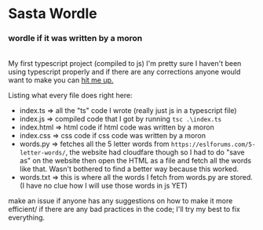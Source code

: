 # Sasta Wordle
### wordle if it was written by a moron
<br>
My first typescript project (compiled to js) 
I'm pretty sure I haven't been using typescript properly and if there are any corrections anyone would want to make you can <a href="https://aryansharma.tech"> hit me up. </a>


Listing what every file does right here:
- index.ts => all the "ts" code I wrote (really just js in a typescript file) 
- index.js => compiled code that I got by running ``tsc .\index.ts``
- index.html => html code if html code was written by a moron
- index.css => css code if css code was written by a moron
- words.py => fetches all the 5 letter words from `https://eslforums.com/5-letter-words/`, the website had cloudfare though so I had to do "save as" on the website then open the HTML as a file and fetch all the words like that. Wasn't bothered to find a better way because this worked.
- words.txt => this is where all the words I fetch from words.py are stored. (I have no clue how I will use those words in js YET)

make an issue if anyone has any suggestions on how to make it more efficient/ if there are any bad practices in the code; I'll try my best to fix everything.
